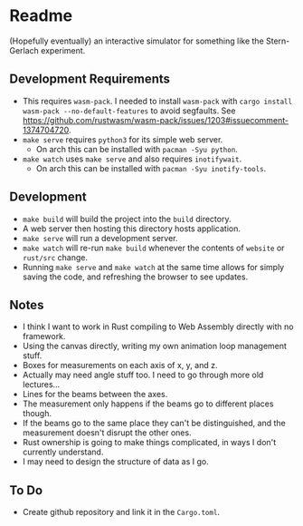 # Readme

(Hopefully eventually) an interactive simulator for something like the Stern-Gerlach experiment.

## Development Requirements

- This requires `wasm-pack`. I needed to install `wasm-pack` with `cargo install wasm-pack --no-default-features` to avoid segfaults. See https://github.com/rustwasm/wasm-pack/issues/1203#issuecomment-1374704720.
- `make serve` requires `python3` for its simple web server.
  - On arch this can be installed with `pacman -Syu python`.
- `make watch` uses `make serve` and also requires `inotifywait`.
  - On arch this can be installed with `pacman -Syu inotify-tools`.

## Development

- `make build` will build the project into the `build` directory.
- A web server then hosting this directory hosts application.
- `make serve` will run a development server.
- `make watch` will re-run `make build` whenever the contents of `website` or `rust/src` change.
- Running `make serve` and `make watch` at the same time allows for simply saving the code, and refreshing the browser to see updates.

## Notes

- I think I want to work in Rust compiling to Web Assembly directly with no framework.
- Using the canvas directly, writing my own animation loop management stuff.
- Boxes for measurements on each axis of x, y, and z.
- Actually may need angle stuff too. I need to go through more old lectures...
- Lines for the beams between the axes.
- The measurement only happens if the beams go to different places though.
- If the beams go to the same place they can't be distinguished, and the measurement doesn't disrupt the other ones.
- Rust ownership is going to make things complicated, in ways I don't currently understand.
- I may need to design the structure of data as I go.

## To Do

- Create github repository and link it in the `Cargo.toml`.
